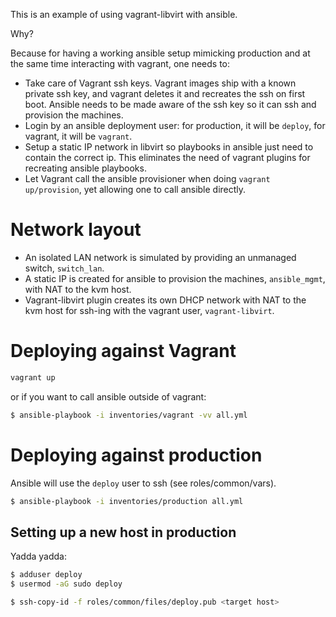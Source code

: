 This is an example of using vagrant-libvirt with ansible.

Why?

Because for having a working ansible setup mimicking production and at the same
time interacting with vagrant, one needs to:

- Take care of Vagrant ssh keys. Vagrant images ship with a known private ssh
  key, and vagrant deletes it and recreates the ssh on first boot. Ansible needs
  to be made aware of the ssh key so it can ssh and provision the machines.
- Login by an ansible deployment user: for production, it will be `deploy`, for
  vagrant, it will be `vagrant`.
- Setup a static IP network in libvirt so playbooks in ansible just need to
  contain the correct ip. This eliminates the need of vagrant plugins for
  recreating ansible playbooks.
- Let Vagrant call the ansible provisioner when doing `vagrant up/provision`, yet
  allowing one to call ansible directly.


# Network layout #

- An isolated LAN network is simulated by providing an unmanaged switch, `switch_lan`.
- A static IP is created for ansible to provision the machines, `ansible_mgmt`,
  with NAT to the kvm host.
- Vagrant-libvirt plugin creates its own DHCP network with NAT to the kvm host for
  ssh-ing with the vagrant user, `vagrant-libvirt`.


# Deploying against Vagrant #

```bash
vagrant up
```

or if you want to call ansible outside of vagrant:

```bash
$ ansible-playbook -i inventories/vagrant -vv all.yml
```


# Deploying against production #

Ansible will use the `deploy` user to ssh (see roles/common/vars).

```bash
$ ansible-playbook -i inventories/production all.yml
```


## Setting up a new host in production ##

Yadda yadda:

```bash
$ adduser deploy
$ usermod -aG sudo deploy
```

``` bash
$ ssh-copy-id -f roles/common/files/deploy.pub <target host>
```
